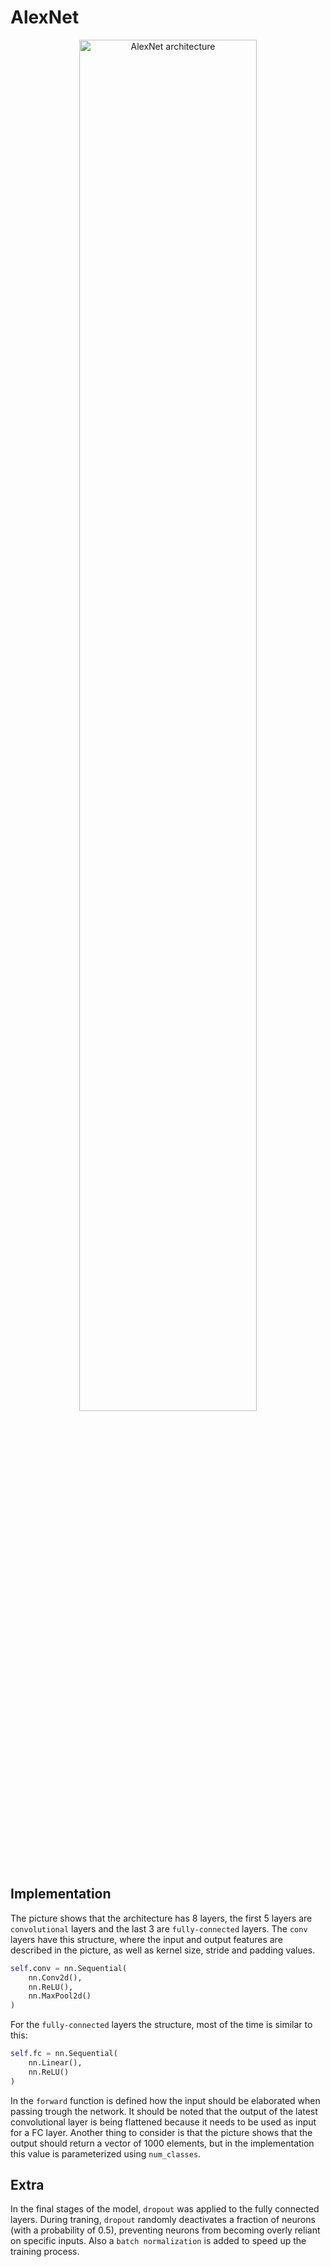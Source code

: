 # AlexNet
<div style="text-align: center;">
    <img src="../../../docs/architectures/AlexNet.png" alt="AlexNet architecture" width="75%">
</div>

## Implementation
The picture shows that the architecture has 8 layers, the first 5 layers are `convolutional` layers and the last 3 are `fully-connected` layers. The `conv` layers have this structure, where the input and output features are described in the picture, as well as kernel size, stride and padding values.
```python
self.conv = nn.Sequential(
    nn.Conv2d(),
    nn.ReLU(),
    nn.MaxPool2d()
)
```
For the `fully-connected` layers the structure, most of the time is similar to this:
```python
self.fc = nn.Sequential(
    nn.Linear(),
    nn.ReLU()
)
```
In the `forward` function is defined how the input should be elaborated when passing trough the network. It should be noted that the output of the latest convolutional layer is being flattened because it needs to be used as input for a FC layer. Another thing to consider is that the picture shows that the output should return a vector of 1000 elements, but in the implementation this value is parameterized using `num_classes`.
## Extra
In the final stages of the model, `dropout` was applied to the fully connected layers. During traning, `dropout` randomly deactivates a fraction of neurons (with a probability of 0.5), preventing neurons from becoming overly reliant on specific inputs. Also a `batch normalization` is added to speed up the training process.
